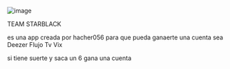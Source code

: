 ![image](https://github.com/user-attachments/assets/6377539c-3a2c-4207-9e5e-019dce5f9e45)

TEAM STARBLACK

es una app creada por hacher056 para que pueda ganaerte una cuenta sea
Deezer
Flujo Tv
Vix

si tiene suerte y saca un 6 gana una cuenta
